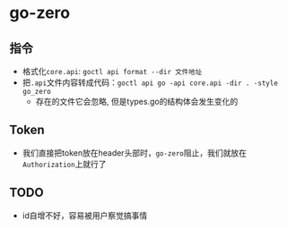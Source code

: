 # go-zero
## 指令
- 格式化`core.api`: `goctl api format --dir 文件地址`
- 把`.api`文件内容转成代码：`goctl api go -api core.api -dir . -style go_zero`
  - 存在的文件它会忽略, 但是types.go的结构体会发生变化的

## Token
- 我们直接把token放在header头部时，`go-zero`阻止，我们就放在`Authorization`上就行了


## TODO
- id自增不好，容易被用户察觉搞事情